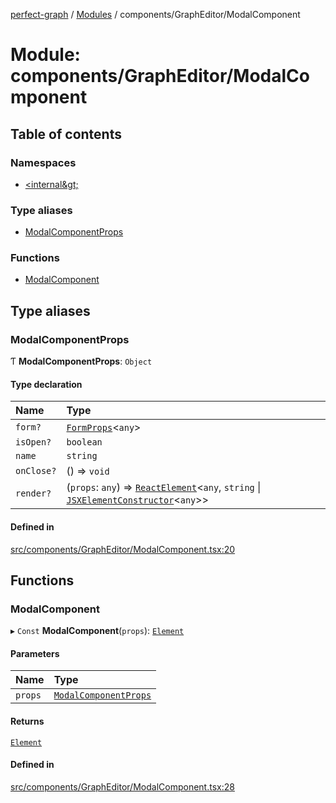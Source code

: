 [perfect-graph](../README.md) / [Modules](../modules.md) / components/GraphEditor/ModalComponent

# Module: components/GraphEditor/ModalComponent

## Table of contents

### Namespaces

- [&lt;internal\&gt;](components_GraphEditor_ModalComponent._internal_.md)

### Type aliases

- [ModalComponentProps](components_GraphEditor_ModalComponent.md#modalcomponentprops)

### Functions

- [ModalComponent](components_GraphEditor_ModalComponent.md#modalcomponent)

## Type aliases

### ModalComponentProps

Ƭ **ModalComponentProps**: `Object`

#### Type declaration

| Name | Type |
| :------ | :------ |
| `form?` | [`FormProps`](../interfaces/components_GraphEditor_ModalComponent._internal_.FormProps.md)<`any`\> |
| `isOpen?` | `boolean` |
| `name` | `string` |
| `onClose?` | () => `void` |
| `render?` | (`props`: `any`) => [`ReactElement`](../interfaces/components_ClusterNodeContainer._internal_.ReactElement.md)<`any`, `string` \| [`JSXElementConstructor`](components_ClusterNodeContainer._internal_.md#jsxelementconstructor)<`any`\>\> |

#### Defined in

[src/components/GraphEditor/ModalComponent.tsx:20](https://github.com/MaastrichtU-IDS/perfect-graph/blob/27ebaf3/src/components/GraphEditor/ModalComponent.tsx#L20)

## Functions

### ModalComponent

▸ `Const` **ModalComponent**(`props`): [`Element`](../interfaces/components_GraphEditor_ColorPicker._internal_.Element.md)

#### Parameters

| Name | Type |
| :------ | :------ |
| `props` | [`ModalComponentProps`](components_GraphEditor_ModalComponent.md#modalcomponentprops) |

#### Returns

[`Element`](../interfaces/components_GraphEditor_ColorPicker._internal_.Element.md)

#### Defined in

[src/components/GraphEditor/ModalComponent.tsx:28](https://github.com/MaastrichtU-IDS/perfect-graph/blob/27ebaf3/src/components/GraphEditor/ModalComponent.tsx#L28)
